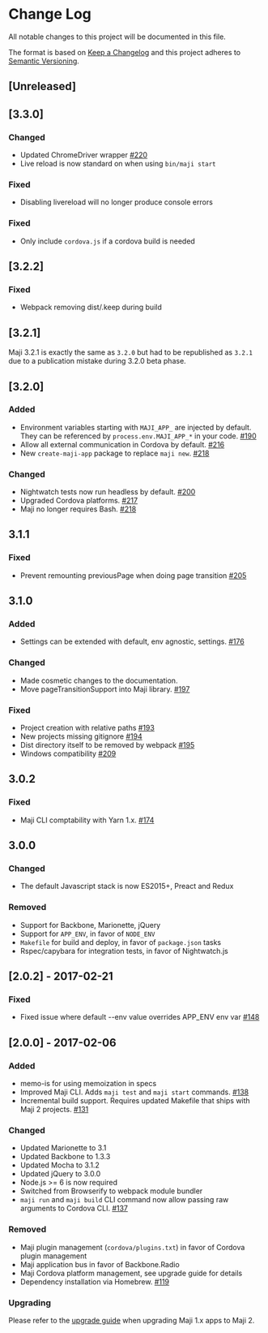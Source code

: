 # Change Log
All notable changes to this project will be documented in this file.

The format is based on [Keep a Changelog](http://keepachangelog.com/)
and this project adheres to [Semantic Versioning](http://semver.org/).

## [Unreleased]

## [3.3.0]

### Changed
- Updated ChromeDriver wrapper [#220](https://github.com/kabisa/maji/pull/220)
- Live reload is now standard on when using `bin/maji start`

### Fixed
- Disabling livereload will no longer produce console errors

### Fixed
- Only include `cordova.js` if a cordova build is needed

## [3.2.2]

### Fixed
- Webpack removing dist/.keep during build

## [3.2.1]

Maji 3.2.1 is exactly the same as `3.2.0` but had to be republished as `3.2.1` due
to a publication mistake during 3.2.0 beta phase.

## [3.2.0]

### Added
- Environment variables starting with `MAJI_APP_` are injected by default. They can be referenced by `process.env.MAJI_APP_*` in your code. [#190](https://github.com/kabisa/maji/pull/190)
- Allow all external communication in Cordova by default. [#216](https://github.com/kabisa/maji/pull/216)
- New `create-maji-app` package to replace `maji new`. [#218](https://github.com/kabisa/maji/pull/218)

### Changed
- Nightwatch tests now run headless by default. [#200](https://github.com/kabisa/maji/pull/200)
- Upgraded Cordova platforms. [#217](https://github.com/kabisa/maji/pull/217)
- Maji no longer requires Bash. [#218](https://github.com/kabisa/maji/pull/218)

## 3.1.1

### Fixed
- Prevent remounting previousPage when doing page transition [#205](https://github.com/kabisa/maji/pull/205)

## 3.1.0
### Added
- Settings can be extended with default, env agnostic, settings. [#176](https://github.com/kabisa/maji/pull/176)

### Changed
- Made cosmetic changes to the documentation.
- Move pageTransitionSupport into Maji library. [#197](https://github.com/kabisa/maji/pull/197)

### Fixed
- Project creation with relative paths [#193](https://github.com/kabisa/maji/pull/193)
- New projects missing gitignore [#194](https://github.com/kabisa/maji/pull/194)
- Dist directory itself to be removed by webpack [#195](https://github.com/kabisa/maji/pull/195)
- Windows compatibility [#209](https://github.com/kabisa/maji/pull/209)

## 3.0.2
### Fixed
- Maji CLI comptability with Yarn 1.x. [#174](https://github.com/kabisa/maji/pull/174)

## 3.0.0
### Changed
- The default Javascript stack is now ES2015+, Preact and Redux

### Removed
- Support for Backbone, Marionette, jQuery
- Support for `APP_ENV`, in favor of `NODE_ENV`
- `Makefile` for build and deploy, in favor of `package.json` tasks
- Rspec/capybara for integration tests, in favor of Nightwatch.js

## [2.0.2] - 2017-02-21
### Fixed
- Fixed issue where default --env value overrides APP_ENV env var [#148](https://github.com/kabisa/maji/pull/148)

## [2.0.0] - 2017-02-06
### Added
- memo-is for using memoization in specs
- Improved Maji CLI. Adds `maji test` and `maji start` commands. [#138](https://github.com/kabisa/maji/pull/138/)
- Incremental build support. Requires updated Makefile that ships with Maji 2 projects. [#131](https://github.com/kabisa/maji/pull/131)

### Changed

- Updated Marionette to 3.1
- Updated Backbone to 1.3.3
- Updated Mocha to 3.1.2
- Updated jQuery to 3.0.0
- Node.js >= 6 is now required
- Switched from Browserify to webpack module bundler
- `maji run` and `maji build` CLI command now allow passing raw arguments to Cordova CLI. [#137](https://github.com/kabisa/maji/pull/137])

### Removed

- Maji plugin management (`cordova/plugins.txt`) in favor of Cordova plugin management
- Maji application bus in favor of Backbone.Radio
- Maji Cordova platform management, see upgrade guide for details
- Dependency installation via Homebrew. [#119](https://github.com/kabisa/maji/pull/119)

### Upgrading

Please refer to the [upgrade guide](https://github.com/kabisa/maji/blob/master/docs/upgrade_guide.md) when upgrading Maji 1.x apps to Maji 2.
